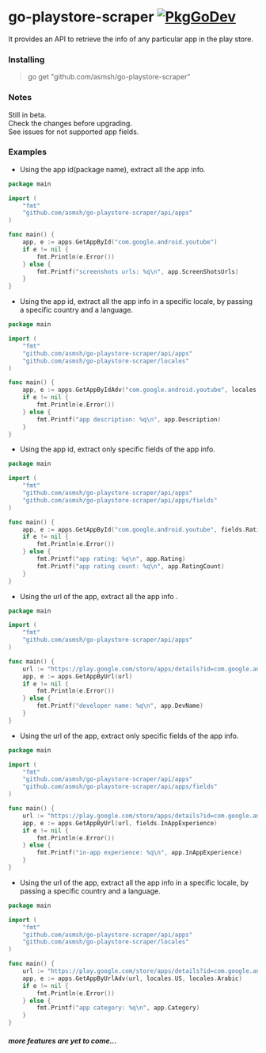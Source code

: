 # go-playstore-scraper [![PkgGoDev](https://pkg.go.dev/badge/mod/github.com/asmsh/go-playstore-scraper)](https://pkg.go.dev/mod/github.com/asmsh/go-playstore-scraper)

It provides an API to retrieve the info of any particular app in the play store.

### Installing
> go get "github.com/asmsh/go-playstore-scraper"

### Notes
Still in beta.  
Check the changes before upgrading.    
See issues for not supported app fields.

### Examples

* Using the app id(package name), extract all the app info. 
```go
package main

import (
	"fmt"
	"github.com/asmsh/go-playstore-scraper/api/apps"
)

func main() {
	app, e := apps.GetAppById("com.google.android.youtube")
	if e != nil {
		fmt.Println(e.Error())
	} else {
		fmt.Printf("screenshots urls: %q\n", app.ScreenShotsUrls)
	}
}
```

* Using the app id, extract all the app info in a specific locale, by passing a specific
country and a language.
```go
package main

import (
	"fmt"
	"github.com/asmsh/go-playstore-scraper/api/apps"
	"github.com/asmsh/go-playstore-scraper/locales"
)

func main() {
	app, e := apps.GetAppByIdAdv("com.google.android.youtube", locales.US, locales.Arabic)
	if e != nil {
		fmt.Println(e.Error())
	} else {
		fmt.Printf("app description: %q\n", app.Description)
	}
}
```

* Using the app id, extract only specific fields of the app info.
```go
package main

import (
	"fmt"
	"github.com/asmsh/go-playstore-scraper/api/apps"
	"github.com/asmsh/go-playstore-scraper/api/apps/fields"
)

func main() {
	app, e := apps.GetAppById("com.google.android.youtube", fields.Rating, fields.RatingCount)
	if e != nil {
		fmt.Println(e.Error())
	} else {
		fmt.Printf("app rating: %q\n", app.Rating)
		fmt.Printf("app rating count: %q\n", app.RatingCount)
	}
}
``` 

* Using the url of the app, extract all the app info .
```go
package main

import (
	"fmt"
	"github.com/asmsh/go-playstore-scraper/api/apps"
)

func main() {
	url := "https://play.google.com/store/apps/details?id=com.google.android.youtube"
	app, e := apps.GetAppByUrl(url)
	if e != nil {
		fmt.Println(e.Error())
	} else {
		fmt.Printf("developer name: %q\n", app.DevName)
	}
}
``` 

* Using the url of the app, extract only specific fields of the app info.
```go
package main

import (
	"fmt"
	"github.com/asmsh/go-playstore-scraper/api/apps"
	"github.com/asmsh/go-playstore-scraper/api/apps/fields"
)

func main() {
	url := "https://play.google.com/store/apps/details?id=com.google.android.youtube"
	app, e := apps.GetAppByUrl(url, fields.InAppExperience)
	if e != nil {
		fmt.Println(e.Error())
	} else {
		fmt.Printf("in-app experience: %q\n", app.InAppExperience)
	}
}
``` 

* Using the url of the app, extract all the app info in a specific locale, by passing a specific 
country and a language.
```go
package main

import (
	"fmt"
	"github.com/asmsh/go-playstore-scraper/api/apps"
	"github.com/asmsh/go-playstore-scraper/locales"
)

func main() {
	url := "https://play.google.com/store/apps/details?id=com.google.android.youtube"
	app, e := apps.GetAppByUrlAdv(url, locales.US, locales.Arabic)
	if e != nil {
		fmt.Println(e.Error())
	} else {
		fmt.Printf("app category: %q\n", app.Category)
	}
}
```

##### more features are yet to come...
